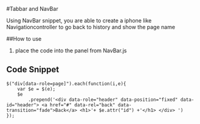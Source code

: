 #Tabbar and NavBar

Using NavBar snippet, you are able to create a iphone like Navigationcontroller to go back to history and show the page name


##How to use

1) place the code into the panel from NavBar.js

## Code Snippet
```//create the header
$("div[data-role=page]").each(function(i,e){
	var $e = $(e);
	$e
		.prepend('<div data-role="header" data-position="fixed" data-id="header"> <a href="#" data-rel="back" data-transition="fade">Back</a> <h1>'+ $e.attr("id") +'</h1> </div> ')
});
```
